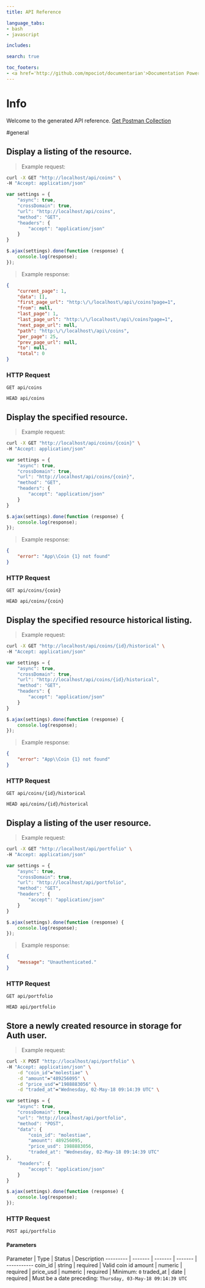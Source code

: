 ```yaml
---
title: API Reference

language_tabs:
- bash
- javascript

includes:

search: true

toc_footers:
- <a href='http://github.com/mpociot/documentarian'>Documentation Powered by Documentarian</a>
---
```

<!-- START_INFO -->
# Info

Welcome to the generated API reference.
[Get Postman Collection](http://localhost/docs/collection.json)

<!-- END_INFO -->

#general
<!-- START_9229828c3f008c8a89cc3cf4bba1ae1c -->
## Display a listing of the resource.

> Example request:

```bash
curl -X GET "http://localhost/api/coins" \
-H "Accept: application/json"
```

```javascript
var settings = {
    "async": true,
    "crossDomain": true,
    "url": "http://localhost/api/coins",
    "method": "GET",
    "headers": {
        "accept": "application/json"
    }
}

$.ajax(settings).done(function (response) {
    console.log(response);
});
```

> Example response:

```json
{
    "current_page": 1,
    "data": [],
    "first_page_url": "http:\/\/localhost\/api\/coins?page=1",
    "from": null,
    "last_page": 1,
    "last_page_url": "http:\/\/localhost\/api\/coins?page=1",
    "next_page_url": null,
    "path": "http:\/\/localhost\/api\/coins",
    "per_page": 25,
    "prev_page_url": null,
    "to": null,
    "total": 0
}
```

### HTTP Request
`GET api/coins`

`HEAD api/coins`


<!-- END_9229828c3f008c8a89cc3cf4bba1ae1c -->

<!-- START_81d44033c06162f4a3b45493311cc2bd -->
## Display the specified resource.

> Example request:

```bash
curl -X GET "http://localhost/api/coins/{coin}" \
-H "Accept: application/json"
```

```javascript
var settings = {
    "async": true,
    "crossDomain": true,
    "url": "http://localhost/api/coins/{coin}",
    "method": "GET",
    "headers": {
        "accept": "application/json"
    }
}

$.ajax(settings).done(function (response) {
    console.log(response);
});
```

> Example response:

```json
{
    "error": "App\\Coin {1} not found"
}
```

### HTTP Request
`GET api/coins/{coin}`

`HEAD api/coins/{coin}`


<!-- END_81d44033c06162f4a3b45493311cc2bd -->

<!-- START_03e536c30ab3f7f1137e68af259fc64b -->
## Display the specified resource historical listing.

> Example request:

```bash
curl -X GET "http://localhost/api/coins/{id}/historical" \
-H "Accept: application/json"
```

```javascript
var settings = {
    "async": true,
    "crossDomain": true,
    "url": "http://localhost/api/coins/{id}/historical",
    "method": "GET",
    "headers": {
        "accept": "application/json"
    }
}

$.ajax(settings).done(function (response) {
    console.log(response);
});
```

> Example response:

```json
{
    "error": "App\\Coin {1} not found"
}
```

### HTTP Request
`GET api/coins/{id}/historical`

`HEAD api/coins/{id}/historical`


<!-- END_03e536c30ab3f7f1137e68af259fc64b -->

<!-- START_f29913c78a53c6645cc3437fd3f58eed -->
## Display a listing of the user resource.

> Example request:

```bash
curl -X GET "http://localhost/api/portfolio" \
-H "Accept: application/json"
```

```javascript
var settings = {
    "async": true,
    "crossDomain": true,
    "url": "http://localhost/api/portfolio",
    "method": "GET",
    "headers": {
        "accept": "application/json"
    }
}

$.ajax(settings).done(function (response) {
    console.log(response);
});
```

> Example response:

```json
{
    "message": "Unauthenticated."
}
```

### HTTP Request
`GET api/portfolio`

`HEAD api/portfolio`


<!-- END_f29913c78a53c6645cc3437fd3f58eed -->

<!-- START_ed06d70e6afb4546063108fd74883b7a -->
## Store a newly created resource in storage for Auth user.

> Example request:

```bash
curl -X POST "http://localhost/api/portfolio" \
-H "Accept: application/json" \
    -d "coin_id"="molestiae" \
    -d "amount"="489256095" \
    -d "price_usd"="1988883056" \
    -d "traded_at"="Wednesday, 02-May-18 09:14:39 UTC" \

```

```javascript
var settings = {
    "async": true,
    "crossDomain": true,
    "url": "http://localhost/api/portfolio",
    "method": "POST",
    "data": {
        "coin_id": "molestiae",
        "amount": 489256095,
        "price_usd": 1988883056,
        "traded_at": "Wednesday, 02-May-18 09:14:39 UTC"
},
    "headers": {
        "accept": "application/json"
    }
}

$.ajax(settings).done(function (response) {
    console.log(response);
});
```


### HTTP Request
`POST api/portfolio`

#### Parameters

Parameter | Type | Status | Description
--------- | ------- | ------- | ------- | -----------
    coin_id | string |  required  | Valid coin id
    amount | numeric |  required  | 
    price_usd | numeric |  required  | Minimum: `0`
    traded_at | date |  required  | Must be a date preceding: `Thursday, 03-May-18 09:14:39 UTC`

<!-- END_ed06d70e6afb4546063108fd74883b7a -->

